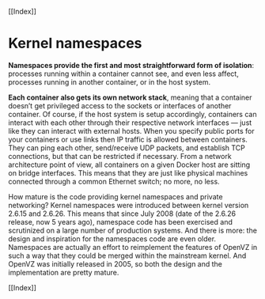 [[Index]] 

# Kernel namespaces

**Namespaces provide the first and most straightforward form of isolation**: processes running within a container cannot see, and even less affect, processes running in another container, or in the host system.

**Each container also gets its own network stack**, meaning that a container doesn’t get privileged access to the sockets or interfaces of another container. Of course, if the host system is setup accordingly, containers can interact with each other through their respective network interfaces — just like they can interact with external hosts. When you specify public ports for your containers or use links then IP traffic is allowed between containers. They can ping each other, send/receive UDP packets, and establish TCP connections, but that can be restricted if necessary. From a network architecture point of view, all containers on a given Docker host are sitting on bridge interfaces. This means that they are just like physical machines connected through a common Ethernet switch; no more, no less.

How mature is the code providing kernel namespaces and private networking? Kernel namespaces were introduced between kernel version 2.6.15 and 2.6.26. This means that since July 2008 (date of the 2.6.26 release, now 5 years ago), namespace code has been exercised and scrutinized on a large number of production systems. And there is more: the design and inspiration for the namespaces code are even older. Namespaces are actually an effort to reimplement the features of OpenVZ in such a way that they could be merged within the mainstream kernel. And OpenVZ was initially released in 2005, so both the design and the implementation are pretty mature.

[[Index]] 

